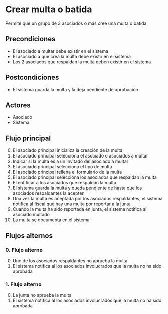 # Crear multa o batida

Permite que un grupo de 3 asociados o más cree una multa o batida

## Precondiciones

* El asociado a multar debe existir en el sistema
* El asociado a que crea la multa debe existir en el sistema
* Los 2 asociados que respaldan la multa deben existir en el sistema

## Postcondiciones

* El sistema guarda la multa y la deja pendiente de aprobación

## Actores

* Asociado
* Sistema

## Flujo principal

0. El asociado principal inicializa la creación de la multa
1. El asociado principal selecciona el asociado o asociados a multar
2. Indicar si la multa es a un invitado del asociado a multar
3. El asociado principal selecciona el tipo de multa
4. El asociado principal rellena el formulario de la multa
5. El asociado principal selecciona los asociados que respaldan la multa
6. El notificar a los asociados que respaldan la multa
7. El sistema guarda la multa y queda pendiente de hasta que los asociados respaldantes la acepten
8. Una vez la multa es aceptada por los asociados respaldantes, el sistema notifica al fiscal que hay una multa por reportar a la junta
9. Cuando la multa ha sido reportada en junta, el sistema notifica al asociado multado
10. La multa se documenta en el sistema

## Flujos alternos

### 0.  Flujo alterno

0. Uno de los asociados respaldantes no aprueba la multa
1. El sistema notifica al los asociados involucrados que la multa no ha sido aprobada

### 1.  Flujo alterno

0. La junta no aprueba la multa
1. El sistema notifica al los asociados involucrados que la multa no ha sido aprobada

